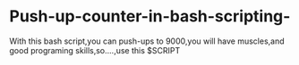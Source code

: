 # Push-up-counter-in-bash-scripting-
With this bash script,you can push-ups to 9000,you will have muscles,and good programing skills,so....,use this $SCRIPT
